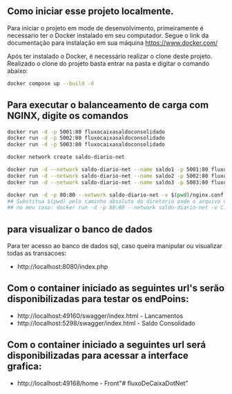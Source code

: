 ## Como iniciar esse projeto localmente.

Para iniciar o projeto em mode de desenvolvimento, primeiramente é necessario ter o Docker instalado em seu computador. 
Segue o link da documentação para instalação em sua máquina https://www.docker.com/ 

Após ter instalado o Docker, é necessário realizar o clone deste projeto.
Realizado o clone do projeto basta entrar na pasta e digitar o comando abaixo:

```bash
docker compose up --build -d
```

## Para executar o balanceamento de carga com NGINX, digite os comandos
```bash
docker run -d -p 5001:80 fluxocaixasaldoconsolidado
docker run -d -p 5002:80 fluxocaixasaldoconsolidado
docker run -d -p 5003:80 fluxocaixasaldoconsolidado

docker network create saldo-diario-net

docker run -d --network saldo-diario-net --name saldo1 -p 5001:80 fluxocaixasaldoconsolidado
docker run -d --network saldo-diario-net --name saldo2 -p 5002:80 fluxocaixasaldoconsolidado
docker run -d --network saldo-diario-net --name saldo3 -p 5003:80 fluxocaixasaldoconsolidado

docker run -d -p 80:80 --network saldo-diario-net -v $(pwd)/nginx.conf:/etc/nginx/nginx.conf:ro nginx
## Substitua $(pwd) pelo caminho absoluto do diretorio onde o arquivo nginx.conf esta localizado.
## no meu caso: docker run -d -p 80:80 --network saldo-diario-net -v C:/Users/Administrador/Documents/nginx.conf:/etc/nginx/nginx.conf:ro nginx
```

## para visualizar o banco de dados
Para ter acesso ao banco de dados sql, caso queira manipular ou visualizar todas as transacoes:
* http://localhost:8080/index.php



## Com o container iniciado as seguintes url's serão disponibilizadas para testar os endPoins:
* http://localhost:49160/swagger/index.html - Lancamentos
* http://localhost:5298/swagger/index.html - Saldo Consolidado

## Com o container iniciado a seguintes url será disponibilizadas para acessar a interface grafica:

* http://localhost:49168/home - Front"# fluxoDeCaixaDotNet" 
